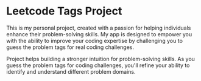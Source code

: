 # Leetcode Tags Project

This is my personal project, created with a passion for helping individuals enhance their problem-solving skills. My app is designed to empower you with the ability to improve your coding expertise by challenging you to guess the problem tags for real coding challenges.

Project helps building a stronger intuition for problem-solving skills. As you guess the problem tags for coding challenges, you'll refine your ability to identify and understand different problem domains.
